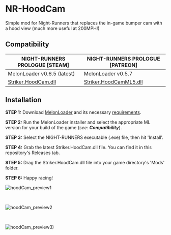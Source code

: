 # NR-HoodCam
Simple mod for Night-Runners that replaces the in-game bumper cam with a hood view (much more useful at 200MPH!)

## Compatibility

| NIGHT-RUNNERS PROLOGUE [STEAM] | NIGHT-RUNNERS PROLOGUE [PATREON] |
| - | - |
| MelonLoader v0.6.5 (latest) | MelonLoader v0.5.7 |
| <a href=https://github.com/andstriker/NR-HoodCam/releases/>Striker.HoodCam.dll</a> | <a href=https://github.com/andstriker/NR-HoodCam/releases/>Striker.HoodCamML5.dll</a> |

## Installation
**STEP 1:** Download <a href="https://melonloader.net/">MelonLoader</a> and its necessary <a href="https://melonwiki.xyz/#/">requirements</a>.

**STEP 2:** Run the MelonLoader installer and select the appropriate ML version for your build of the game (*see: **Compatibility***).

**STEP 3:** Select the NIGHT-RUNNERS executable (.exe) file, then hit 'Install'.

**STEP 4:** Grab the latest Striker.HoodCam.dll file. You can find it in this repository's Releases tab.

**STEP 5:** Drag the Striker.HoodCam.dll file into your game directory's 'Mods' folder.

**STEP 6:** Happy racing!

![hoodCam_preview1](https://github.com/user-attachments/assets/8e72b4d7-1b98-4bdd-90ca-6ca0e4503cdb)

<br>

![hoodCam_preview2](https://github.com/user-attachments/assets/a11926e1-d8f4-421c-9d51-e3c14ceb0573)

<br>

![hoodCam_preview3)](https://github.com/user-attachments/assets/17f64372-c671-4811-8ecb-e775b185c72d)
